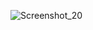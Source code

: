 ![Screenshot_20](https://github.com/kurashine/City-Hospital/assets/76958599/f5ddbb86-7b01-4a1e-8b4b-159289c56ceb)

